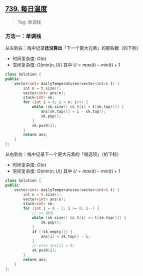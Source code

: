 ## [739. 每日温度](https://leetcode.cn/problems/daily-temperatures/description/)

> Tag: 单调栈

### 方法一：单调栈

从左到右：栈中记录**还没算出**「下一个更大元素」的那些数（的下标）

* 时间复杂度: ${O(n)}$
* 空间复杂度: ${O(min(n, U))}$ 其中 $U=max⁡(t)−min⁡(t)+1$
```cpp
class Solution {
public:
    vector<int> dailyTemperatures(vector<int>& t) {
        int n = t.size();
        vector<int> ans(n);
        stack<int> sk;
        for (int i = 0; i < n; i++) {
            while (sk.size() && t[i] > t[sk.top()]) {
                ans[sk.top()] = i - sk.top();
                sk.pop();
            }
            sk.push(i);
        }
        return ans;
    }
};
```

从右到左：栈中记录下一个更大元素的「候选项」（的下标）

* 时间复杂度: ${O(n)}$
* 空间复杂度: ${O(min(n, U))}$ 其中 $U=max⁡(t)−min⁡(t)+1$
```cpp
class Solution {
public:
    vector<int> dailyTemperatures(vector<int>& t) {
        int n = t.size();
        vector<int> ans(n);
        stack<int> sk;
        for (int i = n - 1; i >= 0; i--) {
            // >= 弹出
            while (sk.size() && t[i] >= t[sk.top()]) {
                sk.pop();
            }
            if (!sk.empty()) {
                ans[i] = sk.top() - i;
            } 
            // else ans[i] = 0;
            sk.push(i);
        }
        return ans;
    }
};
```
